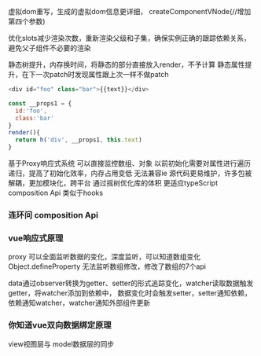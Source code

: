 虚拟dom重写，生成的虚拟dom信息更详细，
createComponentVNode(//增加第四个参数)

优化slots减少渲染次数，重新渲染父级和子集，确保实例正确的跟踪依赖关系，避免父子组件不必要的渲染

静态树提升，内存换时间，将静态的部分直接放入render，不予计算
静态属性提升，在下一次patch时发现属性跟上次一样不做patch
```js
<div id="foo" class="bar">{{text}}</div>
```
```js
const __props1 = {
  id:'foo',
  class:'bar'
}
render(){
  return h('div', __props1, this.text)
}
```
基于Proxy响应式系统
可以直接监控数组、对象
以前初始化需要对属性进行遍历递归，提高了初始化效率，内存占用变低
无法兼容ie
源代码更易维护，许多包被解耦，更加模块化，跨平台
通过摇树优化库的体积
更适应typeScript
composition Api 类似于hooks

### 连环问 composition Api


### vue响应式原理
proxy 可以全面监听数据的变化，深度监听，可以知道数组变化
Object.defineProperty 无法监听数组修改，修改了数组的7个api

data通过observer转换为getter、setter的形式追踪变化，watcher读取数据触发getter，将watcher添加到依赖中，
数据变化时会触发setter，setter通知依赖，依赖通知watcher，watcher通知外部组件更新

### 你知道vue双向数据绑定原理
view视图层与 model数据层的同步